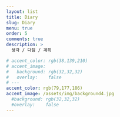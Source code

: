 ```yaml
---
layout: list
title: Diary
slug: Diary
menu: true
order: 5
comments: true
description: >
  생각 / 다짐 / 계획

# accent_color: rgb(38,139,210)
# accent_image:
#   background: rgb(32,32,32)
#   overlay:    false
# ---
accent_color: rgb(79,177,186)
accent_image: /assets/img/background4.jpg
  #background: rgb(32,32,32)
  #overlay:    false
---
```

